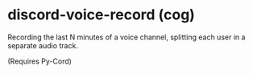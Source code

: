 # discord-voice-record (cog)
Recording the last N minutes of a voice channel, splitting each user in a separate audio track.

(Requires Py-Cord)
